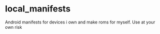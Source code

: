# local_manifests
Android manifests for devices i own and make roms for myself. Use at your own risk
